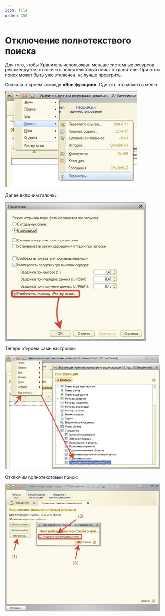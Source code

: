 ```yaml
---
icon: file
order: 350
---
```


# Отключение полнотекствого поиска

Для того, чтобы Хранитель использовал меньше системных ресурсов рекомендуется отключить полнотекстовый поиск в хранителе. При этом поиск может быть уже отключен, но лучше проверить.

Сначала откроем команду **«Все функции»**. Сделать это можно в меню:

![Параметры](static/01_ОтключениеПоиска.jpg)

Далее включим галочку:

![Параметры](static/02_ОтключениеПоиска.png)

Теперь откроем сами настройки:

![Параметры](static/03_ОтключениеПоиска.jpg)

Отключим полнотекстовый поиск:

![Параметры](static/04_ОтключениеПоиска.jpg)




